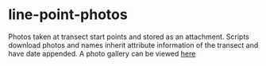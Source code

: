 # line-point-photos
Photos taken at transect start points and stored as an attachment. Scripts download photos and names inherit attribute information of the transect and have date appended.
A photo gallery can be viewed [here](https://inyocounty.maps.arcgis.com/apps/instant/attachmentviewer/index.html?appid=df350d1280a34ea790240171ca35ce54)
